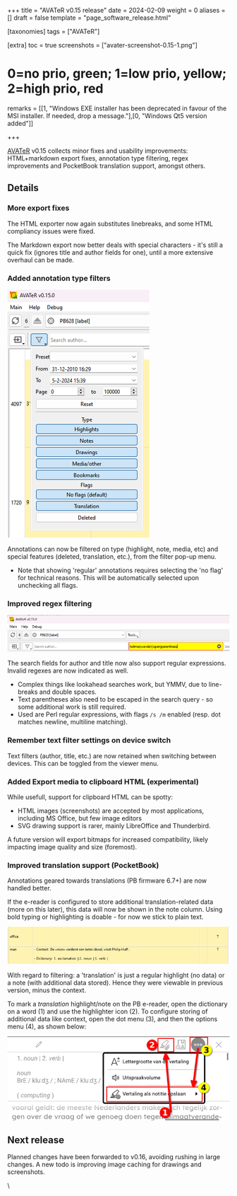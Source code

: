 +++
title = "AVATeR v0.15 release"
date = 2024-02-09
weight = 0
aliases = []
draft = false
template = "page_software_release.html"

[taxonomies]
tags = ["AVATeR"]

[extra]
toc = true
screenshots = ["avater-screenshot-0.15-1.png"]

# 0=no prio, green; 1=low prio, yellow; 2=high prio, red
remarks = [[1, "Windows EXE installer has been deprecated in favour of the MSI installer. If needed, drop a message."],[0, "Windows Qt5 version added"]]

+++

[AVATeR](/software/avater/) v0.15 collects minor fixes and usability improvements: HTML+markdown export fixes, annotation type filtering, regex improvements and PocketBook translation support, amongst others.

<!-- more -->

## Details

### More export fixes

The HTML exporter now again substitutes linebreaks, and some HTML compliancy issues were fixed. 

The Markdown export now better deals with special characters - it's still a quick fix (ignores title and author fields for one), until a more extensive overhaul can be made.

### Added annotation type filters

![AVATeR screenshot](avater-screenshot-annotation_filters.png)

Annotations can now be filtered on type (highlight, note, media, etc) and special features (deleted, translation, etc.), from the filter pop-up menu.

- Note that showing 'regular' annotations requires selecting the 'no flag' for technical reasons. This will be automatically selected upon unchecking all flags.

### Improved regex filtering

![AVATER screenshot](avater-screenshot-regex_check.png)

The search fields for author and title now also support  regular expressions. Invalid regexes are now indicated as well. 

- Complex things like lookahead searches work, but YMMV, due to line-breaks and double spaces. 
- Text parentheses also need to be escaped in the search query - so some additional work is still required.
- Used are Perl regular expressions, with flags `/s /m` enabled (resp. dot matches newline, multiline matching). 


### Remember text filter settings on device switch

Text filters (author, title, etc.) are now retained when switching between devices. This can be toggled from the viewer menu.

### Added Export media to clipboard HTML (experimental)

While usefull, support for clipboard HTML can be spotty: 
- HTML images (screenshots) are accepted by most applications, including MS Office, but few image editors
- SVG drawing support is rarer, mainly LibreOffice and Thunderbird. 

A future version will export bitmaps for increased compatibility, likely impacting image quality and size (foremost).

### Improved translation support (PocketBook)

Annotations geared towards translations (PB firmware 6.7+) are now handled better. 

If the e-reader is configured to store additional translation-related data (more on this later), this data will now be shown in the note column. Using bold typing or highlighting is doable - for now we stick to plain text.

![AVATER screenshot](avater-screenshot-translations.png)

With regard to filtering: a 'translation' is just a regular highlight (no data) or a note (with additional data stored). Hence they were viewable in previous version, minus the context.

To mark a _translation_ highlight/note on the PB e-reader, open the dictionary on a word (1) and use the highlighter icon (2). To configure storing of additional data like context, open the dot menu (3), and then the options menu (4), as shown below:

![AVATER screenshot](avater-screenshot-pocketbook_configure_translations.png)


## Next release

Planned changes have been forwarded to v0.16, avoiding rushing in large changes. A new todo is improving image caching for drawings and screenshots.




\
[^2]: One accessible reference is https://www.geeksforgeeks.org/perl-regex-cheat-sheet/

